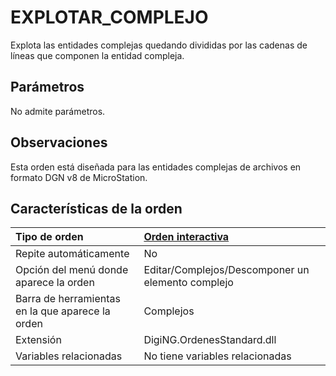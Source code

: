 # EXPLOTAR\_COMPLEJO

Explota las entidades complejas quedando divididas por las cadenas de líneas que componen la entidad compleja.

## Parámetros

No admite parámetros.

## Observaciones

Esta orden está diseñada para las entidades complejas de archivos en formato DGN v8 de MicroStation.

## Características de la orden

| Tipo de orden | [Orden interactiva]() |
| :--- | :--- |
| Repite automáticamente | No |
| Opción del menú donde aparece la orden | Editar/Complejos/Descomponer un elemento complejo |
| Barra de herramientas en la que aparece la orden | Complejos |
| Extensión | DigiNG.OrdenesStandard.dll |
| Variables relacionadas | No tiene variables relacionadas |

